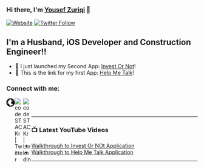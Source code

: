 ### Hi there, I'm [Yousef Zuriqi][website] 👋 

[![Website](https://img.shields.io/website?label=yousefzuriqi.com&style=for-the-badge&url=https%3A%2F%2Fcodestackr.com)](https://yousefzuriqi.com)
[![Twitter Follow](https://img.shields.io/twitter/follow/usefz89?color=1DA1F2&logo=twitter&style=for-the-badge)](https://twitter.com/intent/follow?original_referer=https%3A%2F%2Fgithub.com%2FcodeSTACKr&screen_name=usefz89)

## I'm a Husband, iOS Developer and Construction Engineer!!

- 🔭 I just launched my Second App: [Invest Or Not][InvestOrNot]!
- 🔭 This is the link for my first App: [Help Me Talk][HelpMeTalk]!

### Connect with me:

[<img align="left" alt="codeSTACKr.com" width="22px" src="https://raw.githubusercontent.com/iconic/open-iconic/master/svg/globe.svg" />][website]
[<img align="left" alt="codeSTACKr | Twitter" width="22px" src="https://cdn.jsdelivr.net/npm/simple-icons@v3/icons/twitter.svg" />][twitter]
[<img align="left" alt="codeSTACKr | LinkedIn" width="22px" src="https://cdn.jsdelivr.net/npm/simple-icons@v3/icons/linkedin.svg" />][linkedin]


<br />
<br />

---

### 📺 Latest YouTube Videos

<!-- YOUTUBE:START -->
- [Walkthrough to Invest Or NOt Application](https://www.youtube.com/watch?v=Iy1n_LxUwZs)
- [Walkthrough to Help Me Talk Application](https://www.youtube.com/watch?v=KBSRZh8HQ4M)
<!-- YOUTUBE:END -->

---


[HelpMeTalk]: https://apps.apple.com/us/app/help-me-talk/id1549688442
[website]: https://yousefzuriqi.com
[InvestOrNot]: https://apps.apple.com/us/app/invest-or-not/id1582298809
[twitter]: https://twitter.com/usefz89
[youtube]: https://www.youtube.com/channel/UCgefbKFC6oP_ZGdcBWClm8A
[linkedin]: https://www.linkedin.com/in/yousef-al-zuriqi-874781a5/
